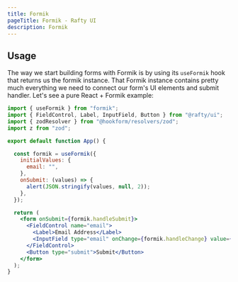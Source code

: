 ```yaml
---
title: Formik
pageTitle: Formik - Rafty UI
description: Formik
---
```


## Usage

The way we start building forms with Formik is by using its `useFormik` hook that returns us the formik instance. That Formik instance contains pretty much everything we need to connect our form's UI elements and submit handler. Let's see a pure React + Formik example:

```jsx
import { useFormik } from "formik";
import { FieldControl, Label, InputField, Button } from "@rafty/ui";
import { zodResolver } from "@hookform/resolvers/zod";
import z from "zod";

export default function App() {

  const formik = useFormik({
    initialValues: {
      email: "",
    },
    onSubmit: (values) => {
      alert(JSON.stringify(values, null, 2));
    },
  });

  return (
    <form onSubmit={formik.handleSubmit}>
      <FieldControl name="email">
        <Label>Email Address</Label>
        <InputField type="email" onChange={formik.handleChange} value={formik.values.email} />
      </FieldControl>
      <Button type="submit">Submit</Button>
    </form>
  );
}
```
